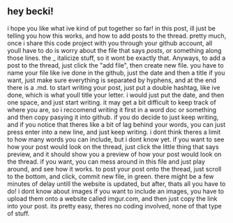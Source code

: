 ## hey becki!
i hope you like what ive kind of put together so far! in this post, ill just be telling you how this works, and how to add posts to the thread. 
pretty much, once i share this code project with you through your github account, all youll have to do is worry about the file that says _posts_, or something along those lines. the _ italicize stuff, so it wont be exactly that. Anyways, to add a post to the thread, just click the "add file", then create new file. 
you have to name your file like ive done in the github, just the date and then a title if you want, just make sure everything is separated by hyphens, and at the end there is a .md. to start writing your post, just put a double hashtag, like ive done, which is what youll title your letter. i would just put the date,
and then one space, and just start writing. it may get a bit difficult to keep track of where you are, so i reccomend writing it first in a word doc or something and then copy pasying it into github. 
if you do decide to just keep writing, and if you notice that theres like a bit of lag behind your words, you can just press enter into a new line, and just keep writing. i dont think theres a limit to how many words you can include, but i dont know yet.
if you want to see how your post would look on the thread, just click the little thing that says preview, and it should show you a preview of how your post would look on the thread. 
if you want, you can mess around in this file and just play around, and see how it works. to post your post onto the thread, just scroll to the bottom, and click,
commit new file, in green. there might be a few minutes of delay untill the website is updated, but after, thats all you have to do! i dont know about images
if you want to include an images, you have to upload them onto a website called imgur.com, and then just copy the link into your post. its pretty easy, theres no 
coding involved, none of that type of stuff. 
